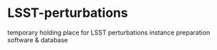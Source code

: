 LSST-perturbations
==================

temporary holding place for LSST perturbations instance preparation software &amp; database
